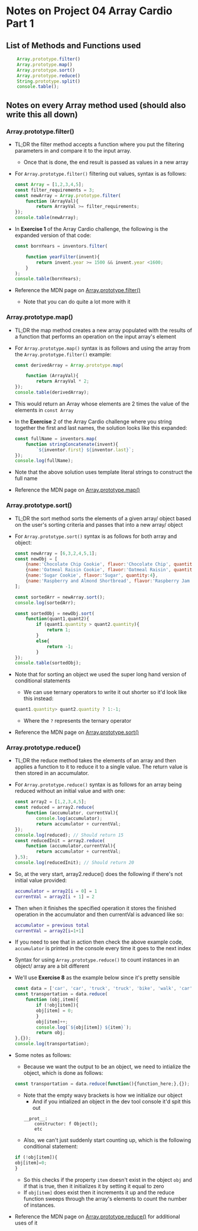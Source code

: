 # Notes on Project 04 Array Cardio Part 1

## List of Methods and Functions used
```javascript
    Array.prototype.filter()
    Array.prototype.map()
    Array.prototype.sort()
    Array.prototype.reduce()
    String.prototype.split()
    console.table();
```
## Notes on every Array method used (should also write this all down)

### Array.prototype.filter()

- TL;DR the filter method accepts a function where you put the filtering parameters in and compare it to the input array.
    - Once that is done, the end result is passed as values in a new array
- For `Array.prototype.filter()` filtering out values, syntax is as follows:
    ```javascript
    const Array = [1,2,3,4,5];
    const filter_requirements = 3;
    const newArray = Array.prototype.filter(
        function (ArrayVal){
            return ArrayVal >= filter_requirements;
    });
    console.table(newArray);
    ``` 
- In **Exercise 1** of the Array Cardio challenge, the following is the expanded version of that code:

    ```javascript
    const bornYears = inventors.filter(

        function yearFilter(invent){
            return invent.year >= 1500 && invent.year <1600;
        }
    );
    console.table(bornYears);
    ```

    
- Reference the MDN page on [Array.prototype.filter()](https://developer.mozilla.org/en-US/docs/Web/JavaScript/Reference/Global_Objects/Array/filter) 
    - Note that you can do quite a lot more with it


### Array.prototype.map()

- TL;DR the map method creates a new array populated with the results of a function that performs an operation on the input array's element 
- For `Array.prototype.map()` syntax is as follows and using the array from the `Array.prototype.filter()` example:
    ```javascript
    const derivedArray = Array.prototype.map(
    
        function (ArrayVal){
            return ArrayVal * 2;
    });
    console.table(derivedArray);
    ```
- This would return an Array whose elements are 2 times the value of the elements in `const Array`
- In the **Exercise** 2 of the Array Cardio challenge where you string together the first and last names, the solution looks like this expanded:
    ```javascript
    const fullName = inventors.map(
        function stringConcatenate(invent){
            `${inventor.first} ${inventor.last}`;
    });
    console.log(fullName);
    ```
- Note that the above solution uses template literal strings to construct the full name

- Reference the MDN page on [Array.prototype.map()](https://developer.mozilla.org/en-US/docs/Web/JavaScript/Reference/Global_Objects/Array/map) 

### Array.prototype.sort()

- TL;DR the sort method sorts the elements of a given array/ object based on the user's sorting criteria and passes that into a new array/ object
- For `Array.prototype.sort()` syntax is as follows for both array and object:
    ```javascript
    const newArray = [6,3,2,4,5,1];
    const newObj = [
        {name:'Chocolate Chip Cookie', flavor:'Chocolate Chip', quantity:1},
        {name:'Oatmeal Raisin Cookie', flavor:'Oatmeal Raisin', quantity:3},
        {name:'Sugar Cookie', flavor:'Sugar', quantity:4},
        {name:'Raspberry and Almond Shortbread', flavor:'Raspberry Jam and Almond', quantity:8}
    ];

    const sortedArr = newArray.sort();
    console.log(sortedArr);

    const sortedObj = newObj.sort(
        function(quant1,quant2){
            if (quant1.quantity > quant2.quantity){
                return 1;
            }
            else{
                return -1;
            }
    });
    console.table(sortedObj);
    ```
- Note that for sorting an object we used the super long hand version of conditional statements
    - We can use ternary operators to write it out shorter so it'd look like this instead:
    ```javascript
    quant1.quantity> quant2.quantity ? 1:-1;
    ```
    - Where the `?` represents the ternary operator

- Reference the MDN page on [Array.prototype.sort()](https://developer.mozilla.org/en-US/docs/Web/JavaScript/Reference/Global_Objects/Array/sort)

### Array.prototype.reduce()

- TL;DR the reduce method takes the elements of an array and then applies a function to it to reduce it to a single value. The return value is then stored in an accumulator.
- For `Array.prototype.reduce()` syntax is as follows for an array being reduced without an initial value and with one:
    ```javascript
    const array2 = [1,2,3,4,5];
    const reduced = array2.reduce(
        function (accumulator, currentVal){
            console.log(accumulator);
            return accumulator + currentVal;
    });
    console.log(reduced); // Should return 15
    const reducedInit = array2.reduce(
        function (accumulator,currentVal){
            return accumulator + currentVal;
    },5);
    console.log(reducedInit); // Should return 20
    ```
- So, at the very start, array2.reduce() does the following if there's not initial value provided:
    ```matlab
    accumulator = array2[i = 0] = 1
    currentVal = array2[i + 1] = 2
    ```
- Then when it finishes the specified operation it stores the finished operation in the accumulator and then currentVal is advanced like so:
    ```matlab
    accumulator = previous total
    currentVal = array2[i=1+1]
    ```
- If you need to see that in action then check the above example code, `accumulator` is printed in the console every time it goes to the next index

- Syntax for using `Array.prototype.reduce()` to count instances in an object/ array are a bit different
- We'll use **Exercise 8** as the example below since it's pretty sensible
    ```javascript
    const data = ['car', 'car', 'truck', 'truck', 'bike', 'walk', 'car', 'van', 'bike', 'walk', 'car', 'van', 'car', 'truck'];
    const transportation = data.reduce(
        function (obj,item){
            if (!obj[item]){
            obj[item] = 0;
            } 
            obj[item]++;
            console.log(`${obj[item]} ${item}`);
            return obj;
    },{});
    console.log(transportation);
    ```
- Some notes as follows:
    - Because we want the output to be an object, we need to intialize the object, which is done as follows:
    ```javascript
    const transportation = data.reduce(function(){function_here;},{});
    ```
    - Note that the empty wavy brackets is how we initialize our object
        - And if you intialized an object in the dev tool console it'd spit this out
        ```
        __prot__:
            constructor: f Object();
            etc
        ```
    - Also, we can't just suddenly start counting up, which is the following conditional statement:
    ```javascript
    if (!obj[item]){
    obj[item]=0;
    }
    ```
    - So this checks if the property `item` doesn't exist in the object `obj` and if that is true, then it initializes it by setting it equal to zero
    - If `obj[item]` does exist then it increments it up and the reduce function sweeps through the array's elements to count the number of instances.
    
- Reference the MDN page on [Array.prototype.reduce()](https://developer.mozilla.org/en-US/docs/Web/JavaScript/Reference/Global_Objects/Array/Reduce) for additional uses of it





